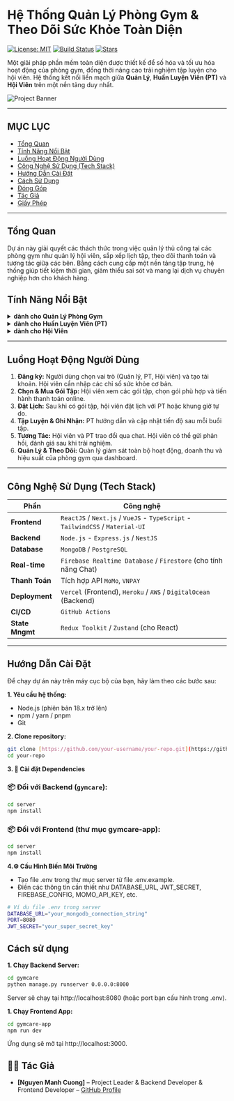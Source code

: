 # Hệ Thống Quản Lý Phòng Gym & Theo Dõi Sức Khỏe Toàn Diện

[![License: MIT](https://img.shields.io/badge/License-MIT-yellow.svg)](https://opensource.org/licenses/MIT)
[![Build Status](https://img.shields.io/badge/build-passing-brightgreen)](https://github.com/your-username/your-repo)
[![Stars](https://img.shields.io/github/stars/your-username/your-repo)](https://github.com/your-username/your-repo/stargazers)

Một giải pháp phần mềm toàn diện được thiết kế để số hóa và tối ưu hóa hoạt động của phòng gym, đồng thời nâng cao trải nghiệm tập luyện cho hội viên. Hệ thống kết nối liền mạch giữa **Quản Lý**, **Huấn Luyện Viên (PT)** và **Hội Viên** trên một nền tảng duy nhất.

![Project Banner](https://images.unsplash.com/photo-1571902943202-507ec2618e8f?crop=entropy&cs=tinysrgb&fit=max&fm=jpg&ixid=MnwxfDB8MXxyYW5kb218MHx8Z3ltLGludGVyaW9yLHdlaWdodHN8fHx8fHwxNzIzNTQyMzYy&ixlib=rb-4.0.3&q=80&utm_campaign=api-credit&utm_medium=referral&utm_source=unsplash_source&w=1080)

---

## MỤC LỤC

- [Tổng Quan](#tổng-quan)
- [Tính Năng Nổi Bật](#tính-năng-nổi-bật)
- [Luồng Hoạt Động Người Dùng](#luồng-hoạt-động-người-dùng)
- [Công Nghệ Sử Dụng (Tech Stack)](#công-nghệ-sử-dụng-tech-stack)
- [Hướng Dẫn Cài Đặt](#hướng-dẫn-cài-đặt)
- [Cách Sử Dụng](#cách-sử-dụng)
- [Đóng Góp](#đóng-góp)
- [Tác Giả](#tác-giả)
- [Giấy Phép](#giấy-phép)

---

## Tổng Quan

Dự án này giải quyết các thách thức trong việc quản lý thủ công tại các phòng gym như quản lý hội viên, sắp xếp lịch tập, theo dõi thanh toán và tương tác giữa các bên. Bằng cách cung cấp một nền tảng tập trung, hệ thống giúp tiết kiệm thời gian, giảm thiểu sai sót và mang lại dịch vụ chuyên nghiệp hơn cho khách hàng.

## Tính Năng Nổi Bật

<details>
<summary><strong> dành cho Quản Lý Phòng Gym</strong></summary>

-   📊 **Thống Kê & Báo Cáo:** Xem báo cáo trực quan về doanh thu, số lượng hội viên mới, mức độ sử dụng phòng tập theo giờ/ngày/tháng.
-   📦 **Quản Lý Gói Tập:** Dễ dàng tạo, chỉnh sửa, và quản lý các gói tập (tháng, quý, năm) với giá, quyền lợi, và số buổi tập kèm PT.
-   👥 **Quản Lý Tài Khoản:** Quản lý thông tin và phân quyền cho các tài khoản Huấn luyện viên và Hội viên.
-   💬 **Hỗ Trợ & Tương Tác:** Nhận và xử lý các yêu cầu hỗ trợ từ hội viên qua hệ thống chat.

</details>

<details>
<summary><strong> dành cho Huấn Luyện Viên (PT)</strong></summary>

-   🗓️ **Quản Lý Lịch Tập:** Xem, duyệt, hoặc đề xuất thay đổi lịch hẹn từ hội viên.
-   📈 **Theo Dõi Tiến Độ:** Cập nhật các chỉ số cơ thể (cân nặng, cơ, mỡ) và tiến độ tập luyện của hội viên. Biểu đồ hóa quá trình để hội viên dễ theo dõi.
-   💬 **Chat Thời Gian Thực:** Tương tác, tư vấn và trả lời câu hỏi của hội viên mọi lúc mọi nơi qua Firebase Chat.

</details>

<details>
<summary><strong> dành cho Hội Viên</strong></summary>

-   👤 **Hồ Sơ Sức Khỏe:** Cung cấp thông tin sức khỏe ban đầu (chiều cao, cân nặng) và đặt ra mục tiêu tập luyện cá nhân.
-   📅 **Đặt Lịch Linh Hoạt:** Chủ động đặt lịch tập với PT hoặc chọn khung giờ tự tập phù hợp.
-   💳 **Thanh Toán Online:** Thanh toán gói tập tiện lợi qua **MoMo**, **VNPAY**, hoặc chuyển khoản ngân hàng và upload biên lai trực tiếp lên hệ thống.
-   🔔 **Nhắc Nhở & Thông Báo:** Không bao giờ bỏ lỡ buổi tập hay hạn gói tập với hệ thống thông báo tự động.
-   ⭐ **Đánh Giá & Phản Hồi:** Đánh giá chất lượng dịch vụ, PT và phòng gym để giúp cải thiện trải nghiệm chung.
-   📊 **Xem Tiến Độ Cá Nhân:** Theo dõi sự thay đổi của bản thân qua các biểu đồ tiến độ trực quan.

</details>

---

## Luồng Hoạt Động Người Dùng

1.  **Đăng ký:** Người dùng chọn vai trò (Quản lý, PT, Hội viên) và tạo tài khoản. Hội viên cần nhập các chỉ số sức khỏe cơ bản.
2.  **Chọn & Mua Gói Tập:** Hội viên xem các gói tập, chọn gói phù hợp và tiến hành thanh toán online.
3.  **Đặt Lịch:** Sau khi có gói tập, hội viên đặt lịch với PT hoặc khung giờ tự do.
4.  **Tập Luyện & Ghi Nhận:** PT hướng dẫn và cập nhật tiến độ sau mỗi buổi tập.
5.  **Tương Tác:** Hội viên và PT trao đổi qua chat. Hội viên có thể gửi phản hồi, đánh giá sau khi trải nghiệm.
6.  **Quản Lý & Theo Dõi:** Quản lý giám sát toàn bộ hoạt động, doanh thu và hiệu suất của phòng gym qua dashboard.

---

## Công Nghệ Sử Dụng (Tech Stack)

| Phần             | Công nghệ                                                                                               |
| ----------------- | ------------------------------------------------------------------------------------------------------- |
| **Frontend** | `ReactJS` / `Next.js` / `VueJS` - `TypeScript` - `TailwindCSS` / `Material-UI`                            |
| **Backend** | `Node.js` - `Express.js` / `NestJS`                                                                     |
| **Database** | `MongoDB` / `PostgreSQL`                                                                                |
| **Real-time** | `Firebase Realtime Database` / `Firestore` (cho tính năng Chat)                                         |
| **Thanh Toán** | Tích hợp API `MoMo`, `VNPAY`                                                                            |
| **Deployment** | `Vercel` (Frontend), `Heroku` / `AWS` / `DigitalOcean` (Backend)                                          |
| **CI/CD** | `GitHub Actions`                                                                                        |
| **State Mngmt** | `Redux Toolkit` / `Zustand` (cho React)                                                                 |

---

## Hướng Dẫn Cài Đặt

Để chạy dự án này trên máy cục bộ của bạn, hãy làm theo các bước sau:

**1. Yêu cầu hệ thống:**
* Node.js (phiên bản 18.x trở lên)
* npm / yarn / pnpm
* Git

**2. Clone repository:**
```bash
git clone [https://github.com/your-username/your-repo.git](https://github.com/your-username/your-repo.git)
cd your-repo
```

**3. 🧩 Cài đặt Dependencies**

### 📦 Đối với Backend (`gymcare`):

```bash
cd server
npm install
```

### 📦 Đối với Frontend (thư mục gymcare-app):

```bash
cd server
npm install
```

**4.⚙️ Cấu Hình Biến Môi Trường**
* Tạo file .env trong thư mục server từ file .env.example.
* Điền các thông tin cần thiết như DATABASE_URL, JWT_SECRET, FIREBASE_CONFIG, MOMO_API_KEY, etc.

```bash
# Ví dụ file .env trong server
DATABASE_URL="your_mongodb_connection_string"
PORT=8080
JWT_SECRET="your_super_secret_key"
```

## Cách sử dụng

**1. Chạy Backend Server:**

```bash
cd gymcare
python manage.py runserver 0.0.0.0:8000
```

Server sẽ chạy tại http://localhost:8080 (hoặc port bạn cấu hình trong .env).

**1. Chạy Frontend App:**

```bash
cd gymcare-app
npm run dev 
```

Ứng dụng sẽ mở tại http://localhost:3000.


## 👨‍💻 Tác Giả

- **[Nguyen Manh Cuong]** – Project Leader & Backend Developer & Frontend Developer – [GitHub Profile](https://github.com/catv2004)



